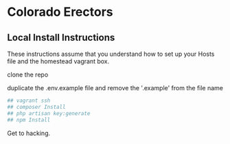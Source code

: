 # Colorado Erectors

## Local Install Instructions

These instructions assume that you understand how to set up your Hosts file and
the homestead vagrant box.

clone the repo

duplicate the .env.example file and remove the '.example' from the file name

``` bash
## vagrant ssh
## composer Install
## php artisan key:generate
## npm Install
```
Get to hacking.
